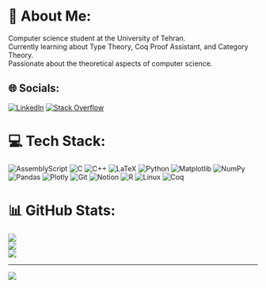 # 💫 About Me:
Computer science student at the University of Tehran.<br>Currently learning about Type Theory, Coq Proof Assistant, and Category Theory.<br>Passionate about the theoretical aspects of computer science.


## 🌐 Socials:
[![LinkedIn](https://img.shields.io/badge/LinkedIn-%230077B5.svg?logo=linkedin&logoColor=white)](https://linkedin.com/in/amirfaridi2002) [![Stack Overflow](https://img.shields.io/badge/-Stackoverflow-FE7A16?logo=stack-overflow&logoColor=white)](https://stackoverflow.com/users/73618) 

# 💻 Tech Stack:
![AssemblyScript](https://img.shields.io/badge/assembly%20script-%23000000.svg?style=for-the-badge&logo=assemblyscript&logoColor=white) ![C](https://img.shields.io/badge/c-%2300599C.svg?style=for-the-badge&logo=c&logoColor=white) ![C++](https://img.shields.io/badge/c++-%2300599C.svg?style=for-the-badge&logo=c%2B%2B&logoColor=white) ![LaTeX](https://img.shields.io/badge/latex-%23008080.svg?style=for-the-badge&logo=latex&logoColor=white) ![Python](https://img.shields.io/badge/python-3670A0?style=for-the-badge&logo=python&logoColor=ffdd54) ![Matplotlib](https://img.shields.io/badge/Matplotlib-%23ffffff.svg?style=for-the-badge&logo=Matplotlib&logoColor=black) ![NumPy](https://img.shields.io/badge/numpy-%23013243.svg?style=for-the-badge&logo=numpy&logoColor=white) ![Pandas](https://img.shields.io/badge/pandas-%23150458.svg?style=for-the-badge&logo=pandas&logoColor=white) ![Plotly](https://img.shields.io/badge/Plotly-%233F4F75.svg?style=for-the-badge&logo=plotly&logoColor=white) ![Git](https://img.shields.io/badge/git-%23F05033.svg?style=for-the-badge&logo=git&logoColor=white) ![Notion](https://img.shields.io/badge/Notion-%23000000.svg?style=for-the-badge&logo=notion&logoColor=white) ![R](https://img.shields.io/badge/r-%23276DC3.svg?style=for-the-badge&logo=r&logoColor=white) ![Linux](https://img.shields.io/badge/Linux-FCC624?style=for-the-badge&logo=linux&logoColor=black) ![Coq](https://img.shields.io/badge/Coq-%23DC143C.svg?style=for-the-badge&logo=coq&logoColor=white)
# 📊 GitHub Stats:
![](https://github-readme-stats.vercel.app/api?username=amirfaridi-2002&theme=dark&hide_border=false&include_all_commits=true&count_private=true)<br/>
![](https://github-readme-streak-stats.herokuapp.com/?user=amirfaridi-2002&theme=dark&hide_border=false)<br/>
![](https://github-readme-stats.vercel.app/api/top-langs/?username=amirfaridi-2002&theme=dark&hide_border=false&include_all_commits=true&count_private=true&layout=compact)

---
[![](https://visitcount.itsvg.in/api?id=amirfaridi-2002&icon=0&color=0)](https://visitcount.itsvg.in)

<!-- Proudly created with GPRM ( https://gprm.itsvg.in ) -->
